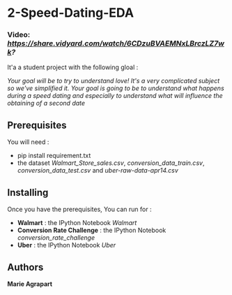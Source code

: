 # 2-Speed-Dating-EDA

### Video: *https://share.vidyard.com/watch/6CDzuBVAEMNxLBrczLZ7wk?*

It'a a student project with the following gloal : 

*Your goal will be to try to understand love! It's a very complicated subject so we've simplified it. Your goal is going to be to understand what happens during a speed dating and especially to understand what will influence the obtaining of a second date*

## Prerequisites

You will need : 
- pip install requirement.txt 
- the dataset *Walmart_Store_sales.csv*, *conversion_data_train.csv*,  *conversion_data_test.csv* and *uber-raw-data-apr14.csv*

## Installing 

Once you have the prerequisites, 
You can run for : 
- **Walmart** : the IPython Notebook *Walmart*
- **Conversion Rate Challenge** : the IPython Notebook *conversion_rate_challenge*
- **Uber** : the IPython Notebook *Uber*
 
## Authors

**Marie Agrapart** 